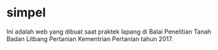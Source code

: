 # simpel
Ini adalah web yang dibuat saat praktek lapang di Balai Penelitian Tanah Badan Litbang Pertanian Kementrian Pertanian tahun 2017.
